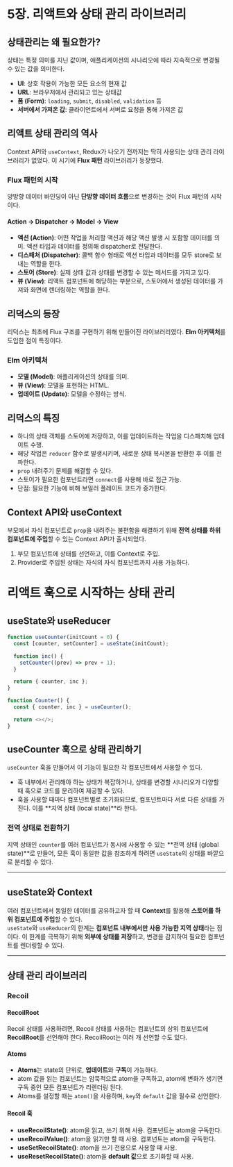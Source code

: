 # 5장. 리액트와 상태 관리 라이브러리

## 상태관리는 왜 필요한가?

상태는 특정 의미를 지닌 값이며, 애플리케이션의 시나리오에 따라 지속적으로 변경될 수 있는 값을 의미한다.

- **UI**: 상호 작용이 가능한 모든 요소의 현재 값
- **URL**: 브라우저에서 관리되고 있는 상태값
- **폼 (Form)**: `loading`, `submit`, `disabled`, `validation` 등
- **서버에서 가져온 값**: 클라이언트에서 서버로 요청을 통해 가져온 값

## 리액트 상태 관리의 역사

Context API와 `useContext`, Redux가 나오기 전까지는 딱히 사용되는 상태 관리 라이브러리가 없었다. 이 시기에 **Flux 패턴** 라이브러리가 등장했다.

### Flux 패턴의 시작

양방향 데이터 바인딩이 아닌 **단방향 데이터 흐름**으로 변경하는 것이 Flux 패턴의 시작이다.

#### Action -> Dispatcher -> Model -> View

- **액션 (Action)**: 어떤 작업을 처리할 액션과 해당 액션 발생 시 포함할 데이터를 의미. 액션 타입과 데이터를 정의해 dispatcher로 전달한다.
- **디스패처 (Dispatcher)**: 콜백 함수 형태로 액션 타입과 데이터를 모두 store로 보내는 역할을 한다.
- **스토어 (Store)**: 실제 상태 값과 상태를 변경할 수 있는 메서드를 가지고 있다.
- **뷰 (View)**: 리액트 컴포넌트에 해당하는 부분으로, 스토어에서 생성된 데이터를 가져와 화면에 렌더링하는 역할을 한다.

## 리덕스의 등장

리덕스는 최초에 Flux 구조를 구현하기 위해 만들어진 라이브러리였다. **Elm 아키텍처**를 도입한 점이 특징이다.

### Elm 아키텍처

- **모델 (Model)**: 애플리케이션의 상태를 의미.
- **뷰 (View)**: 모델을 표현하는 HTML.
- **업데이트 (Update)**: 모델을 수정하는 방식.

## 리덕스의 특징

- 하나의 상태 객체를 스토어에 저장하고, 이를 업데이트하는 작업을 디스패치해 업데이트 수행.
- 해당 작업은 `reducer` 함수로 발생시키며, 새로운 상태 복사본을 반환한 후 이를 전파한다.
- `prop` 내려주기 문제를 해결할 수 있다.
- 스토어가 필요한 컴포넌트라면 `connect`를 사용해 바로 접근 가능.
- 단점: 필요한 기능에 비해 보일러 플레이트 코드가 증가한다.

## Context API와 useContext

부모에서 자식 컴포넌트로 `prop`을 내려주는 불편함을 해결하기 위해 **전역 상태를 하위 컴포넌트에 주입**할 수 있는 Context API가 출시되었다.

1. 부모 컴포넌트에 상태를 선언하고, 이를 Context로 주입.
2. Provider로 주입된 상태는 자식의 자식 컴포넌트까지 사용 가능하다.

# 리액트 훅으로 시작하는 상태 관리

## useState와 useReducer

```javascript
function useCounter(initCount = 0) {
  const [counter, setCounter] = useState(initCount);

  function inc() {
    setCounter((prev) => prev + 1);
  }

  return { counter, inc };
}

function Counter() {
  const { counter, inc } = useCounter();

  return <></>;
}
```

## useCounter 훅으로 상태 관리하기

`useCounter` 훅을 만들어서 이 기능이 필요한 각 컴포넌트에서 사용할 수 있다.

- 훅 내부에서 관리해야 하는 상태가 복잡하거나, 상태를 변경할 시나리오가 다양할 때 훅으로 코드를 분리하여 제공할 수 있다.
- 훅을 사용할 때마다 컴포넌트별로 초기화되므로, 컴포넌트마다 서로 다른 상태를 가진다. 이를 **지역 상태 (local state)**라 한다.

### 전역 상태로 전환하기

지역 상태인 `counter`를 여러 컴포넌트가 동시에 사용할 수 있는 **전역 상태 (global state)**로 만들어, 모든 훅이 동일한 값을 참조하게 하려면 `useState`의 상태를 바깥으로 분리할 수 있다.

---

## useState와 Context

여러 컴포넌트에서 동일한 데이터를 공유하고자 할 때 **Context**를 활용해 **스토어를 하위 컴포넌트에 주입**할 수 있다.  
`useState`와 `useReducer`의 한계는 **컴포넌트 내부에서만 사용 가능한 지역 상태**라는 점이다. 이 한계를 극복하기 위해 **외부에 상태를 저장**하고, 변경을 감지하여 필요한 컴포넌트를 렌더링할 수 있다.

---

## 상태 관리 라이브러리

### Recoil

#### RecoilRoot

Recoil 상태를 사용하려면, Recoil 상태를 사용하는 컴포넌트의 상위 컴포넌트에 **RecoilRoot**를 선언해야 한다. RecoilRoot는 여러 개 선언할 수도 있다.

#### Atoms

- **Atoms**는 state의 단위로, **업데이트**와 **구독**이 가능하다.
- atom 값을 읽는 컴포넌트는 암묵적으로 atom을 구독하고, atom에 변화가 생기면 구독 중인 모든 컴포넌트가 리렌더링 된다.
- Atoms를 설정할 때는 `atom()`을 사용하며, `key`와 `default` 값을 필수로 선언한다.

#### Recoil 훅

- **useRecoilState()**: atom을 읽고, 쓰기 위해 사용. 컴포넌트는 atom을 구독한다.
- **useRecoilValue()**: atom을 읽기만 할 때 사용. 컴포넌트는 atom을 구독한다.
- **useSetRecoilState()**: atom을 쓰기 전용으로 사용할 때 사용.
- **useResetRecoilState()**: atom을 **default 값**으로 초기화할 때 사용.
